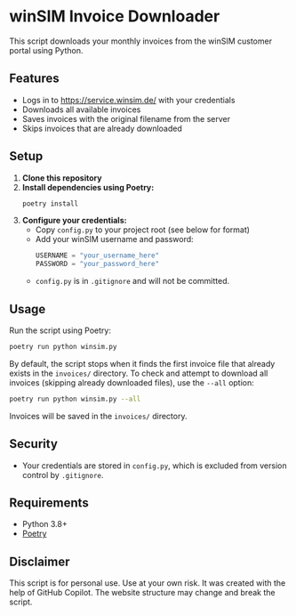 # winSIM Invoice Downloader

This script downloads your monthly invoices from the winSIM customer portal using Python.

## Features
- Logs in to https://service.winsim.de/ with your credentials
- Downloads all available invoices
- Saves invoices with the original filename from the server
- Skips invoices that are already downloaded

## Setup
1. **Clone this repository**
2. **Install dependencies using Poetry:**
   ```sh
   poetry install
   ```
3. **Configure your credentials:**
   - Copy `config.py` to your project root (see below for format)
   - Add your winSIM username and password:
     ```python
     USERNAME = "your_username_here"
     PASSWORD = "your_password_here"
     ```
   - `config.py` is in `.gitignore` and will not be committed.


## Usage
Run the script using Poetry:
```sh
poetry run python winsim.py
```

By default, the script stops when it finds the first invoice file that already exists in the `invoices/` directory. To check and attempt to download all invoices (skipping already downloaded files), use the `--all` option:
```sh
poetry run python winsim.py --all
```

Invoices will be saved in the `invoices/` directory.

## Security
- Your credentials are stored in `config.py`, which is excluded from version control by `.gitignore`.

## Requirements
- Python 3.8+
- [Poetry](https://python-poetry.org/)

## Disclaimer
This script is for personal use. Use at your own risk.
It was created with the help of GitHub Copilot.
The website structure may change and break the script.
